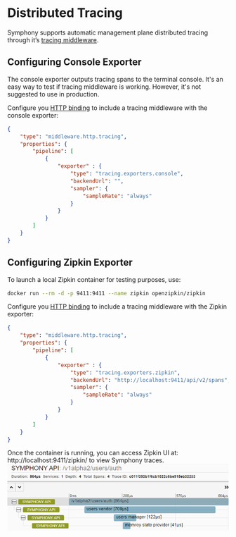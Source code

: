 # Distributed Tracing

Symphony supports automatic management plane distributed tracing through it’s [tracing middleware](../bindings/tracing.md).

## Configuring Console Exporter
The console exporter outputs tracing spans to the terminal console. It's an easy way to test if tracing middleware is working. However, it's not suggested to use in production.

Configure you [HTTP binding](../bindings/http-binding.md) to include a tracing middleware with the console exporter:

```json
{
    "type": "middleware.http.tracing",
    "properties": {
        "pipeline": [
            {
                "exporter" : {
                    "type": "tracing.exporters.console",
                    "backendUrl": "",
                    "sampler": {
                        "sampleRate": "always"
                    }
                }
            }
        ]
    }
}
```

## Configuring Zipkin Exporter

To launch a local Zipkin container for testing purposes, use:

```bash
docker run --rm -d -p 9411:9411 --name zipkin openzipkin/zipkin
```

Configure you [HTTP binding](../bindings/http-binding.md) to include a tracing middleware with the Zipkin exporter:

```json
{
    "type": "middleware.http.tracing",
    "properties": {
        "pipeline": [
            {
                "exporter" : {
                    "type": "tracing.exporters.zipkin",
                    "backendUrl": "http://localhost:9411/api/v2/spans",
                    "sampler": {
                        "sampleRate": "always"
                    }
                }
            }
        ]
    }
}
```

Once the container is running, you can access Zipkin UI at: http://localhost:9411/zipkin/ to view Symphony traces.
![zipkin](../images/zipkin.png)